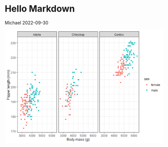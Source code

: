 Hello Markdown
================
Michael
2022-09-30

![](hello_markdown_files/figure-gfm/unnamed-chunk-1-1.png)<!-- -->
